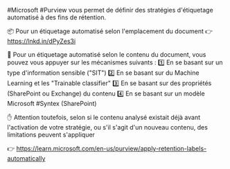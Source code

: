 #Microsoft #Purview vous permet de définir des stratégies d'étiquetage automatisé à des fins de rétention. 

📦 Pour un étiquetage automatisé selon l'emplacement du document 👉 https://lnkd.in/dPyZes3i

📄 Pour un étiquetage automatisé selon le contenu du document, vous pouvez vous appuyer sur les mécanismes suivants : 
1️⃣ En se basant sur un type d'information sensible ("SIT")
2️⃣ En se basant sur du Machine Learning et les "Trainable classifier"
3️⃣ En se basant sur des propriétés (SharePoint ou Exchange) du contenu
4️⃣ En se basant sur un modèle Microsoft #Syntex (SharePoint)

✋ Attention toutefois, selon si le contenu analysé existait déjà avant l'activation de votre stratégie, ou s'il s'agit d'un nouveau contenu, des limitations peuvent s'appliquer

👉 https://learn.microsoft.com/en-us/purview/apply-retention-labels-automatically

